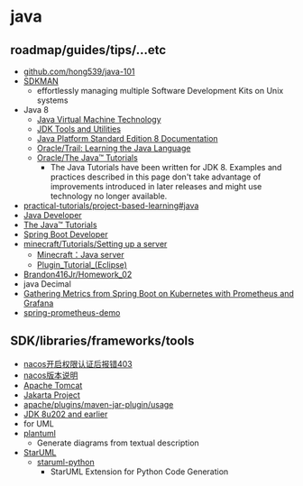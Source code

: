 # java

## roadmap/guides/tips/...etc

* [github.com/hong539/java-101](https://github.com/hong539/java-101)
* [SDKMAN](https://sdkman.io/)
    * effortlessly managing multiple Software Development Kits on Unix systems
* Java 8
    * [Java Virtual Machine Technology](https://docs.oracle.com/javase/8/docs/technotes/guides/vm/index.html)
    * [JDK Tools and Utilities](https://docs.oracle.com/javase/8/docs/technotes/tools/index.html#scripting)
    * [Java Platform Standard Edition 8 Documentation](https://docs.oracle.com/javase/8/docs/index.html)
    * [Oracle/Trail: Learning the Java Language](https://docs.oracle.com/javase/tutorial/java/index.html)
    * [Oracle/The Java™ Tutorials](https://docs.oracle.com/javase/tutorial/index.html)
        * The Java Tutorials have been written for JDK 8. Examples and practices described in this page don't take advantage of improvements introduced in later releases and might use technology no longer available.
* [practical-tutorials/project-based-learning#java](https://github.com/practical-tutorials/project-based-learning#java)
* [Java Developer](https://roadmap.sh/java)
* [The Java™ Tutorials ](https://docs.oracle.com/javase/tutorial/)
* [Spring Boot Developer](https://roadmap.sh/spring-boot)
* [minecraft/Tutorials/Setting up a server](https://minecraft.fandom.com/wiki/Tutorials/Setting_up_a_server)
    * [Minecraft：Java server](https://www.minecraft.net/zh-hant/download/server)
    * [Plugin_Tutorial_(Eclipse)](https://bukkit.fandom.com/wiki/Plugin_Tutorial_(Eclipse))
* [Brandon416Jr/Homework_02](https://github.com/Brandon416Jr/Homework_02)
* java Decimal
* [Gathering Metrics from Spring Boot on Kubernetes with Prometheus and Grafana](https://spring.academy/guides/spring-spring-prometheus)
* [spring-prometheus-demo](https://github.com/BrianMMcClain/spring-prometheus-demo)

## SDK/libraries/frameworks/tools

* [nacos开启权限认证后报错403](https://github.com/alibaba/nacos/issues/4588)
* [nacos版本说明](https://github.com/alibaba/spring-cloud-alibaba/wiki/%E7%89%88%E6%9C%AC%E8%AF%B4%E6%98%8E)
* [Apache Tomcat](https://tomcat.apache.org/tomcat-4.1-doc/index.html)
* [Jakarta Project](https://en.wikipedia.org/wiki/Jakarta_Project)
* [apache/plugins/maven-jar-plugin/usage](https://maven.apache.org/plugins/maven-jar-plugin/usage.html)
* [JDK 8u202 and earlier](https://www.oracle.com/tw/java/technologies/javase/javase8-archive-downloads.html)
* for UML
* [plantuml](https://github.com/plantuml/plantuml)
    * Generate diagrams from textual description
* [StarUML](https://staruml.io/)
    * [staruml-python](https://github.com/niklauslee/staruml-python)
        * StarUML Extension for Python Code Generation